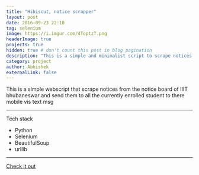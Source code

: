 ```yaml
---
title: "Hibiscut, notice scrapper"
layout: post
date: 2016-09-23 22:10
tag: selenium
image: https://i.imgur.com/4ToptzT.png
headerImage: true
projects: true
hidden: true # don't count this post in blog pagination
description: "This is a simple and minimalist script to scrape notices from notice board of IIIT Bhubaneswar"
category: project
author: Abhishek
externalLink: false
---
```


This is a simple webscript that scrape notices from the notice board of IIIT bhubaneswar and send them to all the currently enrolled student to there mobile vis text msg

---
Tech stack 
- Python
- Selenium
- BeautifulSoup
- urllib

---

[Check it out](https://github.com/AbhiRepository/hibicut) 
